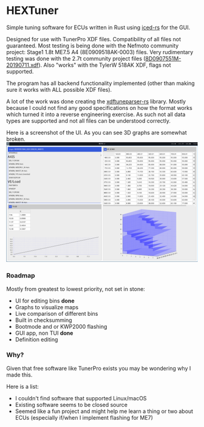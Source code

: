 # HEXTuner

Simple tuning software for ECUs written in Rust using [iced-rs](https://iced.rs/) for the GUI.

Designed for use with TunerPro XDF files. Compatibility of all files not guaranteed.
Most testing is being done with the Nefmoto community project: Stage1 1.8t ME7.5 A4 (8E0909518AK-0003) files.
Very rudimentary testing was done with the 2.7t community project files ([8D0907551M-20190711.xdf](https://files.s4wiki.com/defs/8D0907551M-20190711.xdf)).
Also "works" with the TylerW 518AK XDF, flags not supported.

The program has all backend functionality implemented (other than making sure it works with ALL possible XDF files).

A lot of the work was done creating the [xdftuneparser-rs](https://github.com/willemml/xdftuneparser-rs) library.
Mostly because I could not find any good specifications on how the format works which turned it into a reverse engineering exercise.
As such not all data types are supported and not all files can be understood correctly.

Here is a screenshot of the UI. As you can see 3D graphs are somewhat broken.
![preview](preview.png)

### Roadmap

Mostly from greatest to lowest priority, not set in stone:
- UI for editing bins **done**
- Graphs to visualize maps
- Live comparison of different bins
- Built in checksumming
- Bootmode and or KWP2000 flashing
- GUI app, non TUI **done**
- Definition editing

### Why?

Given that free software like TunerPro exists you may be wondering why I made this.

Here is a list:
- I couldn't find software that supported Linux/macOS
- Existing software seems to be closed source
- Seemed like a fun project and might help me learn a thing or two about ECUs
  (especially if/when I implement flashing for ME7)
